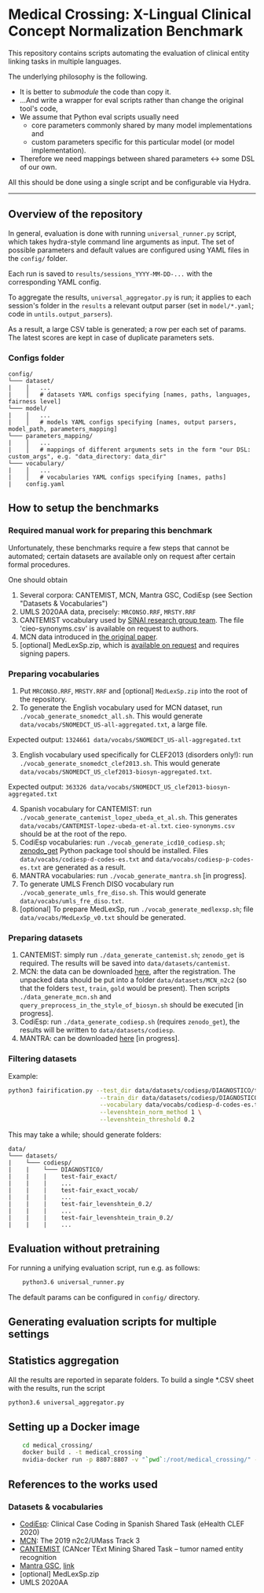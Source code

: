 # Medical Crossing: X-Lingual Clinical Concept Normalization Benchmark

This repository contains scripts automating the evaluation of clinical entity linking 
tasks in multiple languages.

The underlying philosophy is the following.

* It is better to *submodule* the code than copy it.
* ...And write a wrapper for eval scripts rather than change the original tool's code,
* We assume that Python eval scripts usually need 
  * core parameters commonly shared by many model implementations and
  * custom parameters specific for this particular model (or model implementation).
* Therefore we need mappings between shared parameters <-> some DSL of our own.

All this should be done using a single script and be configurable via Hydra.

---

## Overview of the repository

In general, evaluation is done with running `universal_runner.py` script, 
which takes hydra-style command line arguments as input. The set of possible
parameters and default values are configured using YAML files in the `config/` folder.

Each run is saved to `results/sessions_YYYY-MM-DD-...` with the corresponding YAML config.

To aggregate the results, `universal_aggregator.py` is run; it applies to each session's
 folder in the `results` a relevant output parser (set in `model/*.yaml`; code in `untils.output_parsers`).
 
As a result, a large CSV table is generated; a row per each set of params. The latest scores are kept in case 
of duplicate parameters sets.

### Configs folder

```
config/
└─── dataset/
|    │   ...
|    │   # datasets YAML configs specifying [names, paths, languages, fairness level]
└─── model/
|    │   ...
|    │   # models YAML configs specifying [names, output parsers, model_path, parameters_mapping]
└─── parameters_mapping/
|    │   ...
|    │   # mappings of different arguments sets in the form "our DSL: custom_args", e.g. "data_directory: data_dir"
└─── vocabulary/
|    │   ...
|    │   # vocabularies YAML configs specifying [names, paths]
|    config.yaml
```   

## How to setup the benchmarks

### Required manual work for preparing this benchmark

Unfortunately, these benchmarks require a few steps that cannot be automated;
certain datasets are available only on request after certain formal procedures.

One should obtain
1. Several corpora: CANTEMIST, MCN, Mantra GSC, CodiEsp (see Section "Datasets & Vocabularies")
1. UMLS 2020AA data, precisely: `MRCONSO.RRF`, `MRSTY.RRF`
2. CANTEMIST vocabulary used by [SINAI research group team](http://ceur-ws.org/Vol-2664/cantemist_paper1.pdf). 
The file 'cieo-synonyms.csv' is available on request to authors.
3. MCN data introduced in [the original paper](https://doi.org/10.1016/j.jbi.2019.103132). 
4. [optional] MedLexSp.zip, which is [available on request](http://www.lllf.uam.es/ESP/nlpmedterm_en.html#deliverables) 
and requires signing papers.

### Preparing vocabularies

1. Put `MRCONSO.RRF`, `MRSTY.RRF` and [optional] `MedLexSp.zip` into the root of the repository.
2. To generate the English vocabulary used for MCN dataset, run `./vocab_generate_snomedct_all.sh`. This would 
generate `data/vocabs/SNOMEDCT_US-all-aggregated.txt`, a large file.

Expected output:
```1324661 data/vocabs/SNOMEDCT_US-all-aggregated.txt```

3. English vocabulary used specifically for CLEF2013 (disorders only!):
run `./vocab_generate_snomedct_clef2013.sh`. This would generate `data/vocabs/SNOMEDCT_US_clef2013-biosyn-aggregated.txt`.

Expected output:
```363326 data/vocabs/SNOMEDCT_US_clef2013-biosyn-aggregated.txt```

4. Spanish vocabulary for CANTEMIST: run `./vocab_generate_cantemist_lopez_ubeda_et_al.sh`. 
This generates `data/vocabs/CANTEMIST-lopez-ubeda-et-al.txt`. `cieo-synonyms.csv` should be at the root of the repo. 
5. CodiEsp vocabularies: run `./vocab_generate_icd10_codiesp.sh`; [zenodo_get](https://pypi.org/project/zenodo-get/) 
Python package tool should be installed. Files `data/vocabs/codiesp-d-codes-es.txt` and 
`data/vocabs/codiesp-p-codes-es.txt` are generated as a result.
6. MANTRA vocabularies:  run `./vocab_generate_mantra.sh` [in progress].
7. To generate UMLS French DISO vocabulary run `./vocab_generate_umls_fre_diso.sh`. This would generate `data/vocabs/umls_fre_diso.txt`.
8. [optional] To prepare MedLexSp, run `./vocab_generate_medlexsp.sh`; file `data/vocabs/MedLexSp_v0.txt` should be generated.


### Preparing datasets
 
1. CANTEMIST: simply run `./data_generate_cantemist.sh`; `zenodo_get` is required. The results will be 
saved into `data/datasets/cantemist`.
2. MCN: the data can be downloaded [here](https://portal.dbmi.hms.harvard.edu/projects/n2c2-2019-t3/), after the registration. The unpacked data should be put into a folder `data/datasets/MCN_n2c2` (so that the folders `test`, `train`, `gold` would be present). Then scripts `./data_generate_mcn.sh` and `query_preprocess_in_the_style_of_biosyn.sh` should be executed [in progress].
3. CodiEsp: run `./data_generate_codiesp.sh` (requires `zenodo_get`), the results will be written to `data/datasets/codiesp`.
4. MANTRA: can be downloaded [here](https://files.ifi.uzh.ch/cl/mantra/gsc/GSC-v1.1.zip) [in progress].

### Filtering datasets

Example:

```bash
python3 fairification.py --test_dir data/datasets/codiesp/DIAGNOSTICO/test \
                          --train_dir data/datasets/codiesp/DIAGNOSTICO/train \
                          --vocabulary data/vocabs/codiesp-d-codes-es.txt \
                          --levenshtein_norm_method 1 \
                          --levenshtein_threshold 0.2
```

This may take a while; should generate folders:
```
data/
└─── datasets/
|    └─── codiesp/
|    |    └─── DIAGNOSTICO/
|    |    |    test-fair_exact/
|    |    |    ... 
|    |    |    test-fair_exact_vocab/
|    |    |    ... 
|    |    |    test-fair_levenshtein_0.2/
|    |    |    ... 
|    |    |    test-fair_levenshtein_train_0.2/
|    |    |    ... 
```


## Evaluation without pretraining

For running a unifying evaluation script, run e.g. as follows:

```bash
    python3.6 universal_runner.py 
```

The default params can be configured in `config/` directory.

## Generating evaluation scripts for multiple settings

## Statistics aggregation

All the results are reported in separate folders. To build a single *.CSV sheet with the results,
run the script

```bash 
python3.6 universal_aggregator.py
```

## Setting up a Docker image

```bash
    cd medical_crossing/
    docker build . -t medical_crossing  
    nvidia-docker run -p 8807:8807 -v "`pwd`:/root/medical_crossing/" -it medical_crossing:latest bash
```

## References to the works used

### Datasets & vocabularies

* [CodiEsp](https://temu.bsc.es/codiesp/): Clinical Case Coding in Spanish Shared Task (eHealth CLEF 2020)
* [MCN](https://n2c2.dbmi.hms.harvard.edu/2019-track-3): The 2019 n2c2/UMass Track 3
* [CANTEMIST](https://temu.bsc.es/cantemist/) (CANcer TExt Mining Shared Task – tumor named entity recognition 
* [Mantra GSC](https://files.ifi.uzh.ch/cl/mantra/gsc/GSC-v1.1.zip), [link](http://biosemantics.org/mantra/)
* [optional] MedLexSp.zip
* UMLS 2020AA
